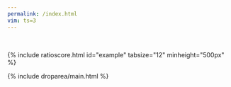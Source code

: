 ```yaml
---
permalink: /index.html
vim: ts=3
---
```


<div style="height:18px;"></div>

{% include ratioscore.html id="example" tabsize="12" minheight="500px" %}
<script type="application/x-ratioscore" id="example">
**dtime	**ratio
*	*Iclars
*	*ref:G3
1	1
0.75	3
0.5	11/4H
0.5	_11/4
1.25	_5/2h
1.25	0
1	7/2
0.5	4/3
*-	*-
</script>

{% include droparea/main.html %}


<script>


//////////////////////////////
//
// DOMContentloaded event listener -- Restore previous contents of editor
//    when returning.
//

document.addEventListener("DOMContentLoaded", function () {
	let previousContents = localStorage.ratioscore;
	if (previousContents) {
		let element = document.querySelector("#example");
		let element2 = document.querySelector("#inputdata-example");
		if (element) {
			element.textContent = previousContents;
		}
		if (element2) {
			element2.textContent = previousContents;
		}
	}

	// Store the editor contents periodically,
	// but only saving it if the previous contents
	// is different from the current contents.
	let lastcontents = "";
	setInterval(function () {
		let element = document.querySelector("#inputdata-example");
		if (element) {
			let contents = element.textContent;
			if (contents !== lastcontents) {
				localStorage.ratioscore = contents;
			}
			lastcontents = contents;
		}
	}, 1000);

});



</script>



